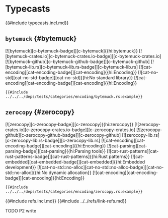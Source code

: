 # Typecasts

{{#include typecasts.incl.md}}

## `bytemuck` {#bytemuck}

[![bytemuck][c-bytemuck-badge]][c-bytemuck]{{hi:bytemuck}}
[![bytemuck-crates.io][c-bytemuck-crates.io-badge]][c-bytemuck-crates.io]
[![bytemuck-github][c-bytemuck-github-badge]][c-bytemuck-github]
[![bytemuck-lib.rs][c-bytemuck-lib.rs-badge]][c-bytemuck-lib.rs]
[![cat-encoding][cat-encoding-badge]][cat-encoding]{{hi:Encoding}}
[![cat-no-std][cat-no-std-badge]][cat-no-std]{{hi:No standard library}}
[![cat-encoding][cat-encoding-badge]][cat-encoding]{{hi:Encoding}}

```rust,editable
{{#include ../../../deps/tests/categories/encoding/bytemuck.rs:example}}
```

## `zerocopy` {#zerocopy}

[![zerocopy][c-zerocopy-badge]][c-zerocopy]{{hi:zerocopy}}
[![zerocopy-crates.io][c-zerocopy-crates.io-badge]][c-zerocopy-crates.io]
[![zerocopy-github][c-zerocopy-github-badge]][c-zerocopy-github]
[![zerocopy-lib.rs][c-zerocopy-lib.rs-badge]][c-zerocopy-lib.rs]
[![cat-encoding][cat-encoding-badge]][cat-encoding]{{hi:Encoding}}
[![cat-parsing][cat-parsing-badge]][cat-parsing]{{hi:Parsing tools}}
[![cat-rust-patterns][cat-rust-patterns-badge]][cat-rust-patterns]{{hi:Rust patterns}}
[![cat-embedded][cat-embedded-badge]][cat-embedded]{{hi:Embedded development}}
[![cat-no-std::no-alloc][cat-no-std::no-alloc-badge]][cat-no-std::no-alloc]{{hi:No dynamic allocation}}
[![cat-encoding][cat-encoding-badge]][cat-encoding]{{hi:Encoding}}

```rust,editable
{{#include ../../../deps/tests/categories/encoding/zerocopy.rs:example}}
```

{{#include refs.incl.md}}
{{#include ../../refs/link-refs.md}}

<div class="hidden">
TODO P2 write
</div>
